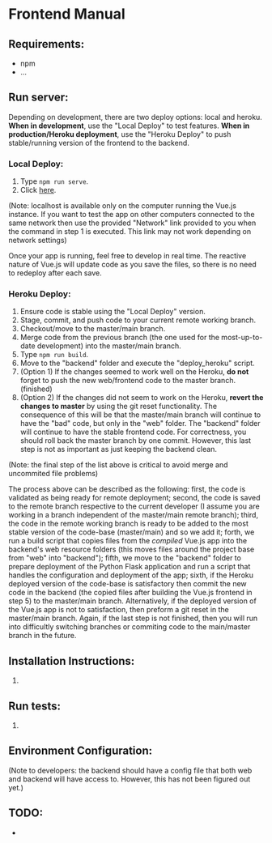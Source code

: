 # Frontend Manual

## Requirements:

- npm
- ...

## Run server:

Depending on development, there are two deploy options: local and heroku. **When in development**, use the "Local Deploy" to test features. **When in production/Heroku deployment**, use the "Heroku Deploy" to push stable/running version of the frontend to the backend.

### Local Deploy:
1. Type `npm run serve`.
2. Click [here](http://localhost:8080/).

(Note: localhost is available only on the computer running the Vue.js instance. If you want to test the app on other computers connected to the same network then use the provided "Network" link provided to you when the command in step 1 is executed. This link may not work depending on network settings)

Once your app is running, feel free to develop in real time. The reactive nature of Vue.js will update code as you save the files, so there is no need to redeploy after each save.

### Heroku Deploy:
1. Ensure code is stable using the "Local Deploy" version.
2. Stage, commit, and push code to your current remote working branch.
3. Checkout/move to the master/main branch.
4. Merge code from the previous branch (the one used for the most-up-to-date development) into the master/main branch.
5. Type `npm run build`.
6. Move to the "backend" folder and execute the "deploy_heroku" script.
7. (Option 1) If the changes seemed to work well on the Heroku, **do not** forget to push the new web/frontend code to the master branch. (finished)
7. (Option 2) If the changes did not seem to work on the Heroku, **revert the changes to master** by using the git reset functionality. The consequence of this will be that the master/main branch will continue to have the "bad" code, but only in the "web" folder. The "backend" folder will continue to have the stable frontend code. For correctness, you should roll back the master branch by one commit. However, this last step is not as important as just keeping the backend clean.


(Note: the final step of the list above is critical to avoid merge and uncommited file problems)

The process above can be described as the following: first, the code is validated as being ready for remote deployment; second, the code is saved to the remote branch respective to the current developer (I assume you are working in a branch independent of the master/main remote branch); third, the code in the remote working branch is ready to be added to the most stable version of the code-base (master/main) and so we add it; forth, we run a build script that copies files from the *compiled* Vue.js app into the backend's web resource folders (this moves files around the project base from "web" into "backend"); fifth, we move to the "backend" folder to prepare deployment of the Python Flask application and run a script that handles the configuration and deployment of the app; sixth, if the Heroku deployed version of the code-base is satisfactory then commit the new code in the backend (the copied files after building the Vue.js frontend in step 5) to the master/main branch. Alternatively, if the deployed version of the Vue.js app is not to satisfaction, then preform a git reset in the master/main branch. Again, if the last step is not finished, then you will run into difficultly switching branches or commiting code to the main/master branch in the future.

## Installation Instructions:

1. 

## Run tests:

1. 

## Environment Configuration:

(Note to developers: the backend should have a config file that both web and backend will have access to. However, this has not been figured out yet.)

## TODO:

- 
